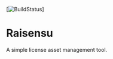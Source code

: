[![BuildStatus](https://img.shields.io/badge/failing-update%20fail-red)]
# Raisensu
A simple license asset management tool.
